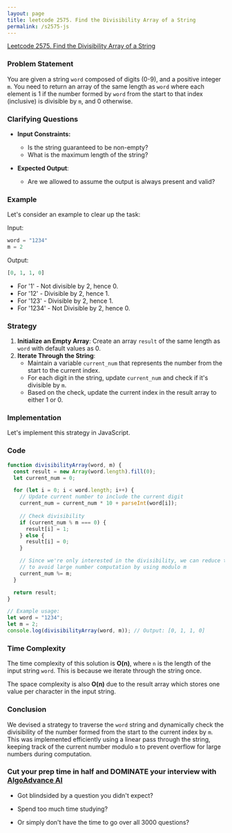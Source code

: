 ```yaml
---
layout: page
title: leetcode 2575. Find the Divisibility Array of a String
permalink: /s2575-js
---
```

[Leetcode 2575. Find the Divisibility Array of a String](https://algoadvance.github.io/algoadvance/l2575)
### Problem Statement
You are given a string `word` composed of digits (0-9), and a positive integer `m`. You need to return an array of the same length as `word` where each element is 1 if the number formed by `word` from the start to that index (inclusive) is divisible by `m`, and 0 otherwise.

### Clarifying Questions
- **Input Constraints:** 
  - Is the string guaranteed to be non-empty?
  - What is the maximum length of the string?
  
- **Expected Output**:
  - Are we allowed to assume the output is always present and valid?
  
### Example
Let's consider an example to clear up the task:

Input: 
```python
word = "1234"
m = 2
```

Output:
```python
[0, 1, 1, 0]
```

- For '1' - Not divisible by 2, hence 0.
- For '12' - Divisible by 2, hence 1.
- For '123' - Divisible by 2, hence 1.
- For '1234' - Not Divisible by 2, hence 0.

### Strategy
1. **Initialize an Empty Array**: Create an array `result` of the same length as `word` with default values as 0.
2. **Iterate Through the String**:
   - Maintain a variable `current_num` that represents the number from the start to the current index.
   - For each digit in the string, update `current_num` and check if it's divisible by `m`.
   - Based on the check, update the current index in the result array to either 1 or 0.

### Implementation
Let's implement this strategy in JavaScript.

### Code
```javascript
function divisibilityArray(word, m) {
  const result = new Array(word.length).fill(0);
  let current_num = 0;

  for (let i = 0; i < word.length; i++) {
    // Update current number to include the current digit
    current_num = current_num * 10 + parseInt(word[i]);
    
    // Check divisibility
    if (current_num % m === 0) {
      result[i] = 1;
    } else {
      result[i] = 0;
    }

    // Since we're only interested in the divisibility, we can reduce the size of current_num
    // to avoid large number computation by using modulo m
    current_num %= m;
  }

  return result;
}

// Example usage:
let word = "1234";
let m = 2;
console.log(divisibilityArray(word, m)); // Output: [0, 1, 1, 0]
```

### Time Complexity
The time complexity of this solution is **O(n)**, where `n` is the length of the input string `word`. This is because we iterate through the string once. 

The space complexity is also **O(n)** due to the result array which stores one value per character in the input string.

### Conclusion
We devised a strategy to traverse the `word` string and dynamically check the divisibility of the number formed from the start to the current index by `m`. This was implemented efficiently using a linear pass through the string, keeping track of the current number modulo `m` to prevent overflow for large numbers during computation.


### Cut your prep time in half and DOMINATE your interview with [AlgoAdvance AI](https://algoAdvance.com)

- Got blindsided by a question you didn't expect?

- Spend too much time studying?

- Or simply don't have the time to go over all 3000 questions?

